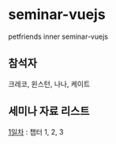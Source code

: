 # seminar-vuejs
petfriends inner seminar-vuejs

## 참석자

크레코, 윈스턴, 나나, 케이트

## 세미나 자료 리스트

[1일차](https://cdn-creco.pages.dev/html/view?url=https://raw.githubusercontent.com/CreatiCoding/seminar-vuejs/main/01.md) : 챕터 1, 2, 3
